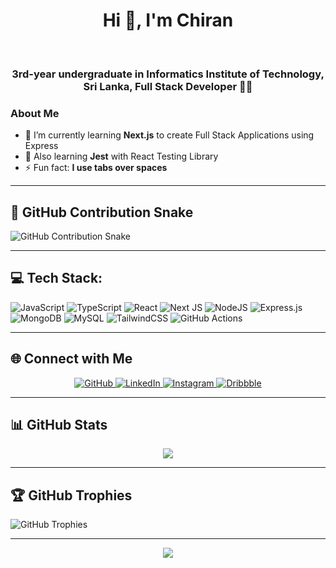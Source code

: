 <div align="center">
  <h1>Hi 👋, I'm Chiran</h1>
</div>

<br/>

<div align="center">
  <strong><h3>3rd-year undergraduate in Informatics Institute of Technology, Sri Lanka, Full Stack Developer 👨‍💻</h3></strong>
</div>

### About Me
- 🌱 I’m currently learning **Next.js** to create Full Stack Applications using Express
- 🌱 Also learning **Jest** with React Testing Library
- ⚡ Fun fact: **I use tabs over spaces**

---

## 🐍 GitHub Contribution Snake
![GitHub Contribution Snake](https://github.com/chiran-commits/chiran-commits/github-contribution-grid-snake.svg)

---

## 💻 Tech Stack:
![JavaScript](https://img.shields.io/badge/javascript-%23323330.svg?style=for-the-badge&logo=javascript&logoColor=%23F7DF1E) 
![TypeScript](https://img.shields.io/badge/typescript-%23007ACC.svg?style=for-the-badge&logo=typescript&logoColor=white) 
![React](https://img.shields.io/badge/react-%2320232a.svg?style=for-the-badge&logo=react&logoColor=%2361DAFB) 
![Next JS](https://img.shields.io/badge/Next-black?style=for-the-badge&logo=next.js&logoColor=white) 
![NodeJS](https://img.shields.io/badge/node.js-6DA55F?style=for-the-badge&logo=node.js&logoColor=white) 
![Express.js](https://img.shields.io/badge/express.js-%23404d59.svg?style=for-the-badge&logo=express&logoColor=%2361DAFB) 
![MongoDB](https://img.shields.io/badge/MongoDB-%234ea94b.svg?style=for-the-badge&logo=mongodb&logoColor=white) 
![MySQL](https://img.shields.io/badge/mysql-4479A1.svg?style=for-the-badge&logo=mysql&logoColor=white) 
![TailwindCSS](https://img.shields.io/badge/tailwindcss-%2338B2AC.svg?style=for-the-badge&logo=tailwind-css&logoColor=white) 
![GitHub Actions](https://img.shields.io/badge/github%20actions-%232671E5.svg?style=for-the-badge&logo=githubactions&logoColor=white) 

---

## 🌐 Connect with Me
<div align="center">
  <a href="https://github.com/chiran-commits" target="_blank">
    <img src="https://img.shields.io/badge/github-%2324292e.svg?&style=for-the-badge&logo=github&logoColor=white" alt="GitHub" />
  </a>
  <a href="https://linkedin.com/in/chiran-gamage" target="_blank">
    <img src="https://img.shields.io/badge/linkedin-%231E77B5.svg?&style=for-the-badge&logo=linkedin&logoColor=white" alt="LinkedIn" />
  </a>
  <a href="https://www.instagram.com/ch1ra.n/" target="_blank">
    <img src="https://img.shields.io/badge/instagram-%23000000.svg?&style=for-the-badge&logo=instagram&logoColor=white" alt="Instagram" />
  </a>
  <a href="https://dribbble.com/c_hiran" target="_blank">
    <img src="https://img.shields.io/badge/dribbble-%23E45285.svg?&style=for-the-badge&logo=dribbble&logoColor=white" alt="Dribbble" />
  </a>  
</div>

---

## 📊 GitHub Stats
<div align="center">
  <img src="https://github-readme-stats.vercel.app/api/top-langs/?username=chiran-commits&hide_border=true&layout=compact" />
</div>

---

## 🏆 GitHub Trophies
![GitHub Trophies](https://github-profile-trophy.vercel.app/?username=chiran-commits&theme=radical&no-frame=false&no-bg=true&margin-w=4)

---

<div align="center">
  <img src="https://komarev.com/ghpvc/?username=chiran-commits&&style=flat-square" />
</div>
